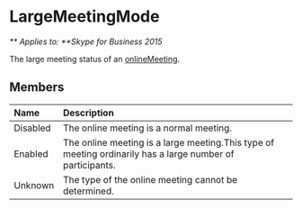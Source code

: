 
# LargeMeetingMode


_** Applies to: **Skype for Business 2015_

The large meeting status of an [onlineMeeting](onlineMeeting_ref.md).
            
## Members



|**Name**|**Description**|
|:-----|:-----|
|Disabled|The online meeting is a normal meeting.|
|Enabled|The online meeting is a large meeting.This type of meeting ordinarily has a large number of participants.|
|Unknown|The type of the online meeting cannot be determined.|
